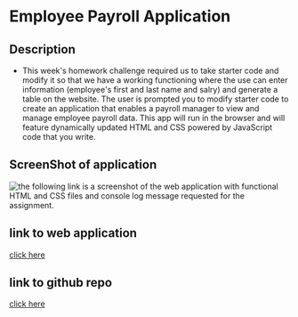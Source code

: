 # Employee Payroll Application

## Description

- This week's homework challenge required us to take starter code and modify it so that we have a working functioning where the use can enter information (employee's first and last name and salry) and generate a table on the website.  The user is prompted  you to modify starter code to create an application that enables a payroll manager to view and manage employee payroll data. This app will run in the browser and will feature dynamically updated HTML and CSS powered by JavaScript code that you write. 


## ScreenShot of application

![the following link is a screenshot of the web application with functional HTML and CSS files and console log message requested for the assignment.](.screenshot-payroll.png)


## link to web application
[click here](https://joelhansenmn.github.io/payroll/)


## link to github repo 
[click here](https://github.com/JoelhansenMN/payroll)
